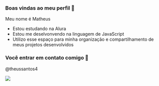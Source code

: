 ### Boas vindas ao meu perfil 🚀

Meu nome é Matheus

- Estou estudando na Alura
- Estou me deselvonvendo na linguagem de JavaScript
- Utilizo esse espaço para minha organização e compartilhamento de meus projetos desenvolvidos

### Você entrar em contato comigo 📧

@theussantos4



![](https://media1.tenor.com/m/MCBkr6dWLkUAAAAd/corinthians-rodrigo-garro.gif)
